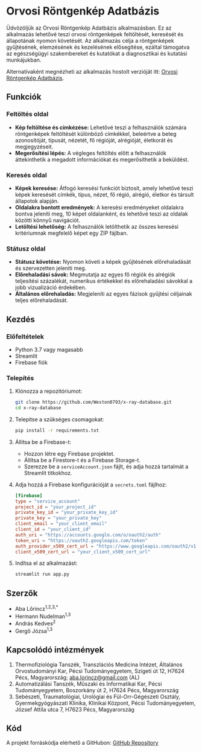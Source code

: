 # Orvosi Röntgenkép Adatbázis

Üdvözöljük az Orvosi Röntgenkép Adatbázis alkalmazásban. Ez az alkalmazás lehetővé teszi orvosi röntgenképek feltöltését, keresését és állapotának nyomon követését. Az alkalmazás célja a röntgenképek gyűjtésének, elemzésének és kezelésének elősegítése, ezáltal támogatva az egészségügyi szakembereket és kutatókat a diagnosztikai és kutatási munkájukban.

Alternatívaként megnézheti az alkalmazás hostolt verzióját itt: [Orvosi Röntgenkép Adatbázis](https://x-ray-database.streamlit.app/).

## Funkciók

### Feltöltés oldal
- **Kép feltöltése és címkézése:** Lehetővé teszi a felhasználók számára röntgenképek feltöltését különböző címkékkel, beleértve a beteg azonosítóját, típusát, nézetét, fő régióját, alrégióját, életkorát és megjegyzéseit.
- **Megerősítési lépés:** A végleges feltöltés előtt a felhasználók áttekinthetik a megadott információkat és megerősíthetik a beküldést.

### Keresés oldal
- **Képek keresése:** Átfogó keresési funkciót biztosít, amely lehetővé teszi képek keresését címkék, típus, nézet, fő régió, alrégió, életkor és társult állapotok alapján.
- **Oldalakra bontott eredmények:** A keresési eredményeket oldalakra bontva jeleníti meg, 10 képet oldalanként, és lehetővé teszi az oldalak közötti könnyű navigációt.
- **Letöltési lehetőség:** A felhasználók letölthetik az összes keresési kritériumnak megfelelő képet egy ZIP fájlban.

### Státusz oldal
- **Státusz követése:** Nyomon követi a képek gyűjtésének előrehaladását és szervezetten jeleníti meg.
- **Előrehaladási sávok:** Megmutatja az egyes fő régiók és alrégiók teljesítési százalékát, numerikus értékekkel és előrehaladási sávokkal a jobb vizualizáció érdekében.
- **Általános előrehaladás:** Megjeleníti az egyes fázisok gyűjtési céljainak teljes előrehaladását.

## Kezdés

### Előfeltételek

- Python 3.7 vagy magasabb
- Streamlit
- Firebase fiók

### Telepítés

1. Klónozza a repozitóriumot:
    ```bash
    git clone https://github.com/Weston0793/x-ray-database.git
    cd x-ray-database
    ```

2. Telepítse a szükséges csomagokat:
    ```bash
    pip install -r requirements.txt
    ```

3. Állítsa be a Firebase-t:
    - Hozzon létre egy Firebase projektet.
    - Állítsa be a Firestore-t és a Firebase Storage-t.
    - Szerezze be a `serviceAccount.json` fájlt, és adja hozzá tartalmát a Streamlit titkokhoz.

4. Adja hozzá a Firebase konfigurációját a `secrets.toml` fájlhoz:
    ```toml
    [firebase]
    type = "service_account"
    project_id = "your_project_id"
    private_key_id = "your_private_key_id"
    private_key = "your_private_key"
    client_email = "your_client_email"
    client_id = "your_client_id"
    auth_uri = "https://accounts.google.com/o/oauth2/auth"
    token_uri = "https://oauth2.googleapis.com/token"
    auth_provider_x509_cert_url = "https://www.googleapis.com/oauth2/v1/certs"
    client_x509_cert_url = "your_client_x509_cert_url"
    ```

5. Indítsa el az alkalmazást:
    ```bash
    streamlit run app.py
    ```

## Szerzők

- Aba Lőrincz<sup class='superscript'>1,2,3,*</sup>
- Hermann Nudelman<sup class='superscript'>1,3</sup>
- András Kedves<sup class='superscript'>2</sup>
- Gergő Józsa<sup class='superscript'>1,3</sup>

## Kapcsolódó intézmények

1. Thermofiziológia Tanszék, Transzlációs Medicina Intézet, Általános Orvostudományi Kar, Pécsi Tudományegyetem, Szigeti út 12, H7624 Pécs, Magyarország; aba.lorincz@gmail.com (AL)
2. Automatizálási Tanszék, Műszaki és Informatikai Kar, Pécsi Tudományegyetem, Boszorkány út 2, H7624 Pécs, Magyarország
3. Sebészeti, Traumatológiai, Urológiai és Fül-Orr-Gégészeti Osztály, Gyermekgyógyászati Klinika, Klinikai Központ, Pécsi Tudományegyetem, József Attila utca 7, H7623 Pécs, Magyarország

## Kód

A projekt forráskódja elérhető a GitHubon: [GitHub Repository](https://github.com/Weston0793/x-ray-database/)



